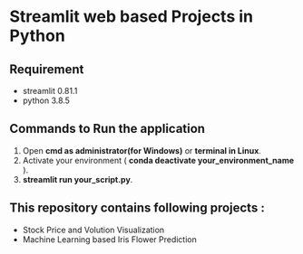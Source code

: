 # Streamlit web based Projects in Python
## Requirement
* streamlit 0.81.1 
* python 3.8.5
## Commands to Run the application
1. Open **cmd as administrator(for Windows)** or **terminal in Linux**.
2. Activate your environment ( **conda deactivate your_environment_name** ).
3. **streamlit run your_script.py**.
## This repository contains following projects :
* Stock Price and Volution Visualization 
* Machine Learning based Iris Flower Prediction 
